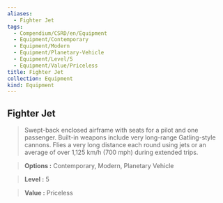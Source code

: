 ```yaml
---
aliases:
  - Fighter Jet
tags:
  - Compendium/CSRD/en/Equipment
  - Equipment/Contemporary
  - Equipment/Modern
  - Equipment/Planetary-Vehicle
  - Equipment/Level/5
  - Equipment/Value/Priceless
title: Fighter Jet
collection: Equipment
kind: Equipment
---
```

## Fighter Jet    
    
>Swept-back enclosed airframe with seats for a pilot and one passenger. Built-in weapons include very long-range Gatling-style cannons. Flies a very long distance each round using jets or an average of over 1,125 km/h (700 mph) during extended trips.    
> **Options :** Contemporary, Modern, Planetary Vehicle    
> **Level :** 5    
> **Value :** Priceless